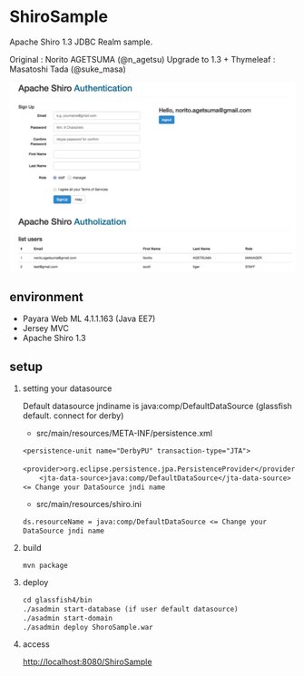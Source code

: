 ShiroSample
===========

Apache Shiro 1.3 JDBC Realm sample.

Original : Norito AGETSUMA (@n_agetsu)
Upgrade to 1.3 + Thymeleaf : Masatoshi Tada (@suke_masa)

![screenshot](site/screen.png)

environment
-------------
* Payara Web ML 4.1.1.163 (Java EE7)
* Jersey MVC
* Apache Shiro 1.3

setup
--------
1. setting your datasource

    Default datasource jndiname is java:comp/DefaultDataSource (glassfish default. connect for derby)

    * src/main/resources/META-INF/persistence.xml

    ```
    <persistence-unit name="DerbyPU" transaction-type="JTA">
        <provider>org.eclipse.persistence.jpa.PersistenceProvider</provider>
        <jta-data-source>java:comp/DefaultDataSource</jta-data-source> <= Change your DataSource jndi name
    ```

    * src/main/resources/shiro.ini

    ```
    ds.resourceName = java:comp/DefaultDataSource <= Change your DataSource jndi name
    ```

2. build
    ```
    mvn package
    ```

3. deploy
    ```
    cd glassfish4/bin
    ./asadmin start-database (if user default datasource)
    ./asadmin start-domain
    ./asadmin deploy ShoroSample.war
    ```

4. access

    [http://localhost:8080/ShiroSample](http://localhost:8080/ShiroSample)
